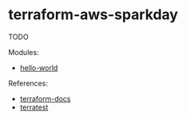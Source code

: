 # terraform-aws-sparkday

TODO

Modules:

* [hello-world](./modules/hello-world)

References:

* [terraform-docs](https://github.com/segmentio/terraform-docs)
* [terratest](https://github.com/gruntwork-io/terratest)